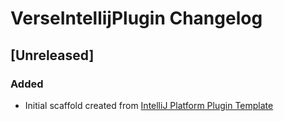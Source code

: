 <!-- Keep a Changelog guide -> https://keepachangelog.com -->

# VerseIntellijPlugin Changelog

## [Unreleased]
### Added
- Initial scaffold created from [IntelliJ Platform Plugin Template](https://github.com/JetBrains/intellij-platform-plugin-template)
